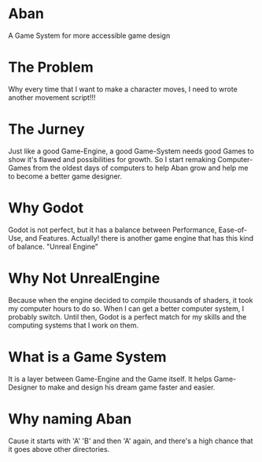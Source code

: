 # Aban
 A Game System for more accessible game design

# The Problem
 Why every time that I want to make a character moves, I need to wrote another movement script!!!

# The Jurney
 Just like a good Game-Engine, a good Game-System needs good Games to show it's flawed and possibilities for growth.
 So I start remaking Computer-Games from the oldest days of computers to help Aban grow and help me to become a better game designer.

# Why Godot
 Godot is not perfect, but it has a balance between Performance, Ease-of-Use, and Features.
Actually! there is another game engine that has this kind of balance. "Unreal Engine"

# Why Not UnrealEngine
 Because when the engine decided to compile thousands of shaders, it took my computer hours to do so.
 When I can get a better computer system, I probably switch. Until then, Godot is a perfect match for my skills and the computing systems that I work on them.

# What is a Game System
 It is a layer between Game-Engine and the Game itself. It helps Game-Designer to make and design his dream game faster and easier.

# Why naming Aban
 Cause it starts with 'A' 'B' and then 'A' again, and there's a high chance that it goes above other directories.
